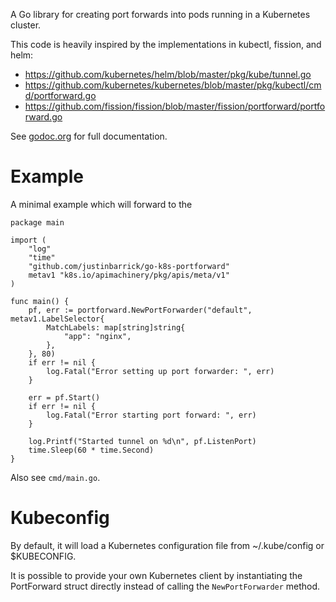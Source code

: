 A Go library for creating port forwards into pods running in a Kubernetes cluster.

This code is heavily inspired by the implementations in kubectl, fission, and helm:

* https://github.com/kubernetes/helm/blob/master/pkg/kube/tunnel.go
* https://github.com/kubernetes/kubernetes/blob/master/pkg/kubectl/cmd/portforward.go
* https://github.com/fission/fission/blob/master/fission/portforward/portforward.go

See [godoc.org](https://godoc.org/github.com/justinbarrick/go-k8s-portforward) for full documentation.

# Example

A minimal example which will forward to the 

```
package main

import (
	"log"
	"time"
	"github.com/justinbarrick/go-k8s-portforward"
	metav1 "k8s.io/apimachinery/pkg/apis/meta/v1"
)

func main() {
	pf, err := portforward.NewPortForwarder("default", metav1.LabelSelector{
		MatchLabels: map[string]string{
			"app": "nginx",
		},
	}, 80)
	if err != nil {
		log.Fatal("Error setting up port forwarder: ", err)
	}

	err = pf.Start()
	if err != nil {
		log.Fatal("Error starting port forward: ", err)
	}

	log.Printf("Started tunnel on %d\n", pf.ListenPort)
	time.Sleep(60 * time.Second)
}
```

Also see `cmd/main.go`.

# Kubeconfig

By default, it will load a Kubernetes configuration file from ~/.kube/config or $KUBECONFIG.

It is possible to provide your own Kubernetes client by instantiating the PortForward struct
directly instead of calling the `NewPortForwarder` method.
